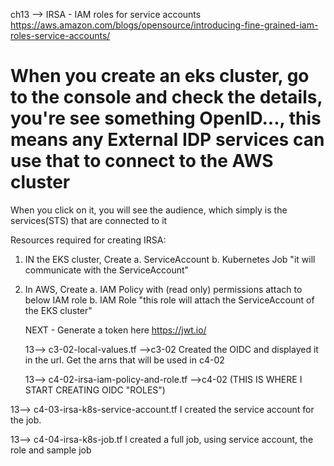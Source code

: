 
ch13
 --> IRSA - IAM roles for service accounts
https://aws.amazon.com/blogs/opensource/introducing-fine-grained-iam-roles-service-accounts/

# When you create an eks cluster, go to the console and check the details, you're see something OpenID..., this means any External IDP services can use that to connect to the AWS cluster
When you click on it, you will see the audience, which simply is the services(STS) that are connected to it

Resources required for creating IRSA:
1. IN the EKS cluster, Create
    a. ServiceAccount
    b. Kubernetes Job "it will communicate with the ServiceAccount"

2. In AWS, Create
    a. IAM Policy with (read only) permissions attach to below IAM role
    b. IAM Role "this role will attach the ServiceAccount of the EKS cluster"

    NEXT - Generate a token here  https://jwt.io/

    13--> c3-02-local-values.tf -->c3-02
    Created the OIDC and displayed it in the url.
    Get the arns that will be used in c4-02

    13--> c4-02-irsa-iam-policy-and-role.tf -->c4-02   (THIS IS WHERE I START CREATING OIDC "ROLES")

13--> c4-03-irsa-k8s-service-account.tf I created the service account for the job. 

13--> c4-04-irsa-k8s-job.tf  I created a full job, using service account, the role and sample job
